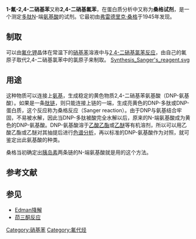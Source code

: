 **1-氟-2,4-二硝基苯**又称**2,4-二硝基氟苯**，在蛋白质分析中又称为**桑格试剂**，是一个测定[多肽N](https://zh.wikipedia.org/wiki/多肽 "wikilink")-端[氨基酸](../Page/氨基酸.md "wikilink")的试剂。它最初由[弗雷德里克·桑格](../Page/弗雷德里克·桑格.md "wikilink")于1945年发现。

## 制取

可以由[氟化钾](../Page/氟化钾.md "wikilink")晶体在常温下的[硝基苯](../Page/硝基苯.md "wikilink")溶液中与[2,4-二硝基氯苯反应](https://zh.wikipedia.org/wiki/2,4-二硝基氯苯 "wikilink")，由自己的氟原子取代2,4-二硝基氯苯中的氯原子来制取。
[Synthesis_Sanger's_reagent.svg](https://zh.wikipedia.org/wiki/File:Synthesis_Sanger's_reagent.svg "fig:Synthesis_Sanger's_reagent.svg")

## 用途

这种物质可以连接上[氨基](https://zh.wikipedia.org/wiki/氨基 "wikilink")，生成稳定的黄色物质2,4-二硝基苯氨基酸（DNP-氨基酸）。如果是一条[肽链](https://zh.wikipedia.org/wiki/肽链 "wikilink")，则只能连接上链的一端，生成亮黄色的DNP-多肽或DNP-蛋白质，这个反应称为桑格反应（Sanger
reaction）。由于DNP与氨基结合牢固，不易被水解，因此当DNP-多肽被酸完全水解以后，原来的N-端氨基酸成为黄色的DNP-氨基酸。DNP-氨基酸溶于[乙酸乙酯](../Page/乙酸乙酯.md "wikilink")或[乙醚](../Page/乙醚.md "wikilink")等有机溶剂，所以可以用乙酸乙酯或乙醚对其抽提后进行[色谱分析](https://zh.wikipedia.org/wiki/色谱 "wikilink")，再以标准的DNP-氨基酸作为对照，就可鉴定出此氨基酸的种类。

桑格当初确定出[胰岛素](../Page/胰岛素.md "wikilink")两条链的N-端氨基酸就是用的这个方法。

## 参考文献

## 参见

  - [Edman降解](https://zh.wikipedia.org/wiki/Edman降解 "wikilink")
  - [茚三酮反应](https://zh.wikipedia.org/wiki/茚三酮反应 "wikilink")

[Category:硝基苯](https://zh.wikipedia.org/wiki/Category:硝基苯 "wikilink")
[Category:氟代烃](https://zh.wikipedia.org/wiki/Category:氟代烃 "wikilink")
